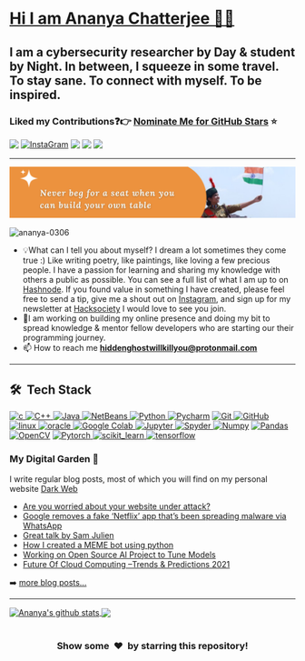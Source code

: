 # [Hi I am Ananya Chatterjee 🤦‍♀️](https://www.linkedin.com/in/ananya-chatterjee-%F0%9F%87%AE%F0%9F%87%B3-125223172/)
## I am a cybersecurity researcher by Day & student by Night. In between, I squeeze in some travel. To stay sane. To connect with myself. To be inspired.
### Liked my Contributions:question::point_right: [Nominate Me for GitHub Stars](https://stars.github.com/nominate/) :star:

[<img height="30" src="https://img.shields.io/badge/twitter-%231DA1F2.svg?&style=for-the-badge&logo=twitter&logoColor=white" />][twitter]
[<img align="top" alt="InstaGram" src="https://img.shields.io/badge/Instagram-E4405F?style=for-the-badge&logo=instagram&logoColor=white" />][Instagram]
[<img height="30" src="https://img.shields.io/badge/Hashnode-%230077B5.svg?&style=for-the-badge&logo=Hashnode&logoColor=white" />][Hashnode]
[<img height="30" src="https://img.shields.io/badge/linkedin-red.svg?&style=for-the-badge&logo=linkedin&logoColor=white" />][LinkedIn]
[<img height="30" src = "https://img.shields.io/badge/Facebook-036be4.svg?&style=for-the-badge&logo=facebook&logoColor=white">][Facebook]
<br />
<hr />

[twitter]: https://twitter.com/AnanyaC15848288
[Instagram]: https://www.instagram.com/_iananya__/
[Hashnode]: https://develover.hashnode.dev/
[linkedin]: https://www.linkedin.com/in/ananya-chatterjee-%F0%9F%87%AE%F0%9F%87%B3-125223172/
[Facebook]: https://www.facebook.com/profile.php?id=100015892354534

<img src="https://github.com/Ananya-0306/Ananya-0306/blob/main/IMG_20220104_121327.png" alt="Ananya chatterjee is here" />
<p align="left"> <img src="https://komarev.com/ghpvc/?username=ananya-0306&label=Profile%20views&color=0e75b6&style=flat" alt="ananya-0306" /> </p>
         <!-- About me -->
									       
- 💡What can I tell you about myself? I dream a lot sometimes they come true :) Like writing poetry, like paintings, like loving a few precious people. I have a passion for learning and sharing my knowledge with others a public as possible. You can see a full list of what I am up to on [Hashnode](https://develover.hashnode.dev/). If you found value in something I have created, please feel free to send a tip, give me a shout out on [Instagram](https://www.instagram.com/_iananya__/), and sign up for my newsletter at [Hacksociety]([https://hacksociety.biz](https://www.hackittech.com/Hac-Society/index.html)) I would love to see you join.
- 💬I am working on building my online presence and doing my bit to spread knowledge & mentor fellow developers who are starting our their programming journey.
- 📫 How to reach me **hiddenghostwillkillyou@protonmail.com**
----
<!--Tech Stack -->
## 🛠 &nbsp;Tech Stack 

<p align="left"> 
<a href="https://www.cprogramming.com/" target="_blank"> <img src="https://img.shields.io/badge/C-00599C?style=for-the-badge&logo=c&logoColor=white" alt="c"/> </a>
<a href="https://isocpp.org/std/the-standard" target="_blank"> <img src="https://img.shields.io/badge/C%2B%2B-00599C?style=for-the-badge&logo=c%2B%2B&logoColor=white" alt="C++"/> </a>
<a href="https://www.java.com" target="_blank"> <img src="https://img.shields.io/badge/Java-ED8B00?style=for-the-badge&logo=java&logoColor=white" alt="Java"/> </a>
<a href="https://netbeans.apache.org/" target="_blank"> <img src="https://img.shields.io/badge/netbeans-1B6AC6?style=for-the-badge&logo=apachenetbeanside&logoColor=white" alt="NetBeans"/> </a>  
<a href="https://www.python.org" target="_blank"> <img src="https://img.shields.io/badge/Python-FFD43B?style=for-the-badge&logo=python&logoColor=darkgreen" alt="Python"/> </a>
<a href="https://www.jetbrains.com/pycharm/" target="_blank"> <img src="https://img.shields.io/badge/PyCharm-000000.svg?&style=for-the-badge&logo=PyCharm&logoColor=white" alt="Pycharm"/></a>
<a href="https://git-scm.com/" target="_blank"> <img src="https://img.shields.io/badge/GIT-E44C30?style=for-the-badge&logo=git&logoColor=white" alt="Git"/> </a>
<a href="https://github.com/" target="_blank"> <img src="https://img.shields.io/badge/GitHub-100000?style=for-the-badge&logo=github&logoColor=white" alt="GitHub"/>
<a href="https://www.linux.org/" target="_blank"> <img src="https://img.shields.io/badge/Linux-FCC624?style=for-the-badge&logo=linux&logoColor=black" alt="linux"/> </a>
<a href="https://www.oracle.com/" target="_blank"> <img src="https://img.shields.io/badge/Oracle-F80000?style=for-the-badge&logo=oracle&logoColor=black" alt="oracle"/> </a>
<a href="https://colab.research.google.com/notebooks/" target="_blank"> <img src="https://img.shields.io/badge/Colab-F9AB00?style=for-the-badge&logo=googlecolab&color=525252" alt="Google Colab"/> </a>
<a href="https://jupyter.org/" target="_blank"> <img src="https://img.shields.io/badge/Jupyter-F37626.svg?&style=for-the-badge&logo=Jupyter&logoColor=white" alt="Jupyter"/> </a>
<a href="https://docs.anaconda.com/anaconda/user-guide/tasks/integration/spyder/#:~:text=Spyder%2C%20the%20Scientific%20Python%20Development,%2C%20debugging%2C%20and%20introspection%20features.&text=Spyder%20is%20also%20pre%2Dinstalled,which%20is%20included%20in%20Anaconda." target="_blank"> <img src="https://img.shields.io/badge/conda-342B029.svg?&style=for-the-badge&logo=anaconda&logoColor=white" alt="Spyder"/> </a>
<a href="https://numpy.org/" target="_blank"> <img src="https://img.shields.io/badge/Numpy-777BB4?style=for-the-badge&logo=numpy&logoColor=white" alt="Numpy"/></a>
<a href="https://pandas.pydata.org/" target="_blank"> <img src="https://img.shields.io/badge/Pandas-2C2D72?style=for-the-badge&logo=pandas&logoColor=white" alt="Pandas"/></a>
<a href="https://opencv.org/" target="_blank"> <img src="https://img.shields.io/badge/OpenCV-27338e?style=for-the-badge&logo=OpenCV&logoColor=white" alt="OpenCV"/></a>
<a href="https://pytorch.org/" target="_blank"> <img src="https://img.shields.io/badge/PyTorch-EE4C2C?style=for-the-badge&logo=PyTorch&logoColor=white" alt="Pytorch"/> </a>
<a href="https://scikit-learn.org/" target="_blank"> <img src="https://img.shields.io/badge/scikit_learn-F7931E?style=for-the-badge&logo=scikit-learn&logoColor=white" alt="scikit_learn"/> </a>
<a href="https://www.tensorflow.org" target="_blank"> <img src="https://img.shields.io/badge/TensorFlow-FF6F00?style=for-the-badge&logo=TensorFlow&logoColor=white" alt="tensorflow"/> </a>

<!-- Blog -->
### My Digital Garden 🌱

<!-- BLOG-POST-LIST:START -->
I write regular blog posts, most of which you will find on my personal website [Dark Web](https://develover.hashnode.dev/)
- [Are you worried about your website under attack?](https://develover.hashnode.dev/secure-your-wordpress-website)
- [Google removes a fake ‘Netflix’ app that’s been spreading malware via WhatsApp](https://develover.hashnode.dev/fake-netflix-app)
- [Great talk by Sam Julien](https://develover.hashnode.dev/great-talk-by-sam-julien)
- [How I created a MEME bot using python](https://develover.hashnode.dev/how-i-created-a-meme-bot-using-python)
- [Working on Open Source AI Project to Tune Models](https://develover.hashnode.dev/working-on-open-source-ai-project-to-tune-models)
- [Future Of Cloud Computing –Trends & Predictions 2021](https://develover.hashnode.dev/future-of-cloud-computing-trends-and-predictions-2021)
<!-- BLOG-POST-LIST:END -->

➡️ [more blog posts...](https://develover.hashnode.dev/)

---

<a href="https://github.com/anuraghazra/github-readme-stats">
  <img align="center" src="https://github-readme-stats.vercel.app/api?username=ananya-0306&show_icons=true&include_all_commits=true&theme=material-palenight" alt="Ananya's github stats" />
</a>
<a href="https://github.com/anuraghazra/github-readme-stats">
  <!-- Change the `github-readme-stats.anuraghazra1.vercel.app` to `github-readme-stats.vercel.app`  -->
  <img align="center" src="https://github-readme-stats.vercel.app/api/top-langs/?username=ananya-0306&layout=compact&theme=material-palenight" />
</a>
<br />
<br />	
<h3 align="center">Show some &nbsp;❤️&nbsp; by starring this repository!</h3>

